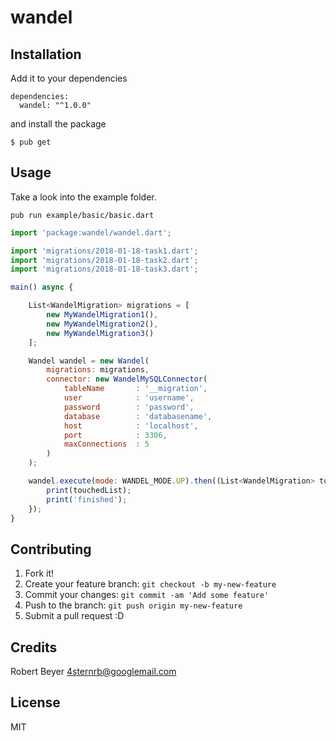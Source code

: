 # wandel

## Installation

Add it to your dependencies
```
dependencies:
  wandel: "^1.0.0"
```

and install the package
```
$ pub get
```

## Usage

Take a look into the example folder.

`pub run example/basic/basic.dart`

```javascript
import 'package:wandel/wandel.dart';

import 'migrations/2018-01-18-task1.dart';
import 'migrations/2018-01-18-task2.dart';
import 'migrations/2018-01-18-task3.dart';

main() async {

    List<WandelMigration> migrations = [
        new MyWandelMigration1(),
        new MyWandelMigration2(),
        new MyWandelMigration3()
    ];

    Wandel wandel = new Wandel(
        migrations: migrations,
        connector: new WandelMySQLConnector(
            tableName       : '__migration',
            user            : 'username',
            password        : 'password',
            database        : 'databasename',
            host            : 'localhost',
            port            : 3306,
            maxConnections  : 5
        )
    );

    wandel.execute(mode: WANDEL_MODE.UP).then((List<WandelMigration> touchedList) {
        print(touchedList);
        print('finished');
    });
}
```

## Contributing

1. Fork it!
2. Create your feature branch: `git checkout -b my-new-feature`
3. Commit your changes: `git commit -am 'Add some feature'`
4. Push to the branch: `git push origin my-new-feature`
5. Submit a pull request :D

## Credits

Robert Beyer <4sternrb@googlemail.com>

## License

MIT
